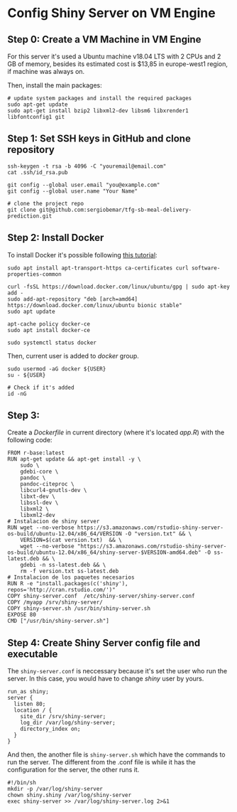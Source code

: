 # Config Shiny Server on VM Engine

## Step 0: Create a VM Machine in VM Engine

For this server it's used a Ubuntu machine v18.04 LTS with 2 CPUs and 2 GB of memory, besides its estimated cost is $13,85 in europe-west1 region, if machine was always on.

Then, install the main packages:

```
# update system packages and install the required packages
sudo apt-get update
sudo apt-get install bzip2 libxml2-dev libsm6 libxrender1 libfontconfig1 git
```

## Step 1: Set SSH keys in GitHub and clone repository

```
ssh-keygen -t rsa -b 4096 -C "youremail@email.com"
cat .ssh/id_rsa.pub
```

```
git config --global user.email "you@example.com"
git config --global user.name "Your Name"

# clone the project repo
git clone git@github.com:sergiobemar/tfg-sb-meal-delivery-prediction.git
```

## Step 2: Install Docker

To install Docker it's possible following [this tutorial](https://www.digitalocean.com/community/tutorials/como-instalar-y-usar-docker-en-ubuntu-18-04-1-es):

```
sudo apt install apt-transport-https ca-certificates curl software-properties-common

curl -fsSL https://download.docker.com/linux/ubuntu/gpg | sudo apt-key add -
sudo add-apt-repository "deb [arch=amd64] https://download.docker.com/linux/ubuntu bionic stable"
sudo apt update

apt-cache policy docker-ce
sudo apt install docker-ce

sudo systemctl status docker
```

Then, current user is added to *docker* group.

```
sudo usermod -aG docker ${USER}
su - ${USER}

# Check if it's added
id -nG
```

## Step 3:

Create a *Dockerfile* in current directory (where it's located *app.R*) with the following code:

```
FROM r-base:latest
RUN apt-get update && apt-get install -y \
    sudo \
    gdebi-core \
    pandoc \
    pandoc-citeproc \
    libcurl4-gnutls-dev \
    libxt-dev \
    libssl-dev \
    libxml2 \
    libxml2-dev
# Instalacion de shiny server
RUN wget --no-verbose https://s3.amazonaws.com/rstudio-shiny-server-os-build/ubuntu-12.04/x86_64/VERSION -O "version.txt" && \
    VERSION=$(cat version.txt)  && \
    wget --no-verbose "https://s3.amazonaws.com/rstudio-shiny-server-os-build/ubuntu-12.04/x86_64/shiny-server-$VERSION-amd64.deb" -O ss-latest.deb && \
    gdebi -n ss-latest.deb && \
    rm -f version.txt ss-latest.deb
# Instalacion de los paquetes necesarios
RUN R -e "install.packages(c('shiny'), repos='http://cran.rstudio.com/')"
COPY shiny-server.conf  /etc/shiny-server/shiny-server.conf
COPY /myapp /srv/shiny-server/
COPY shiny-server.sh /usr/bin/shiny-server.sh
EXPOSE 80
CMD ["/usr/bin/shiny-server.sh"]
```

## Step 4: Create Shiny Server config file and executable

The ```shiny-server.conf``` is neccessary because it's set the user who run the server. In this case, you would have to change *shiny* user by yours.

```
run_as shiny;
server {
  listen 80;
  location / {
    site_dir /srv/shiny-server;
    log_dir /var/log/shiny-server;
    directory_index on;
  }
}
```

And then, the another file is ```shiny-server.sh``` which have the commands to run the server. The different from the .conf file is while it has the configuration for the server, the other runs it.

```
#!/bin/sh
mkdir -p /var/log/shiny-server
chown shiny.shiny /var/log/shiny-server
exec shiny-server >> /var/log/shiny-server.log 2>&1
```